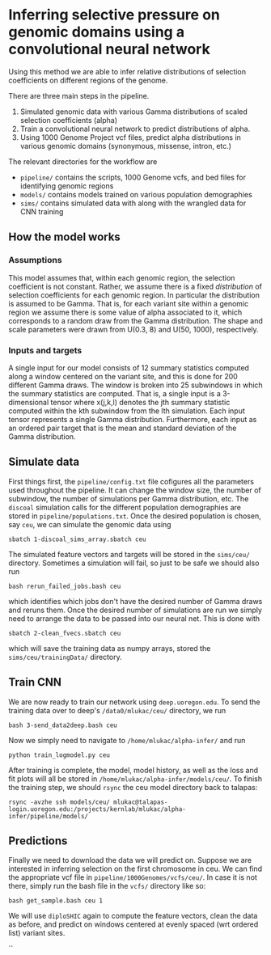 # Inferring selective pressure on genomic domains using a convolutional neural network

Using this method we are able to infer relative distributions
of selection coefficients on different regions of the genome.

There are three main steps in the pipeline.
 1. Simulated genomic data with various Gamma distributions of 
scaled selection coefficients (alpha)
 2. Train a convolutional neural network to predict distributions of alpha.
 3. Using 1000 Genome Project vcf files, predict alpha distributions 
in various genomic domains (synonymous, missense, intron, etc.)

The relevant directories for the workflow are 
- `pipeline/` contains the scripts, 1000 Genome vcfs, and bed files for identifying genomic regions
- `models/` contains models trained on various population demographies
- `sims/` contains simulated data with along with the wrangled data for CNN training

## How the model works

### Assumptions
This model assumes that, within each genomic region, the selection coefficient is not constant.
Rather, we assume there is a fixed _distribution_ of selection coefficients for each genomic region.
In particular the distribution is assumed to be Gamma.
That is, for each variant site within a genomic region we assume there is some value of alpha
associated to it, which corresponds to a random draw from the Gamma distribution. 
The shape and scale parameters were drawn from U(0.3, 8) and U(50, 1000), respectively.

### Inputs and targets
A single input for our model consists of 12 summary statistics computed along a window
centered on the variant site, and this is done for 200 different Gamma draws.
The window is broken into 25 subwindows in which the summary statistics are computed.
That is, a single input is a 3-dimensional tensor where x(j,k,l) denotes the jth summary statistic
computed within the kth subwindow from the lth simulation. Each input tensor represents a single Gamma distribution.
Furthermore, each input as an ordered pair target that is the mean and standard deviation of the Gamma distribution.

## Simulate data
First things first, the `pipeline/config.txt` file cofigures all the parameters used throughout the pipeline.
It can change the window size, the number of subwindow, the number of simulations per Gamma distribution, etc.
The `discoal` simulation calls for the different population demographies are stored in `pipeline/populations.txt`.
Once the desired population is chosen, say `ceu`, we can simulate the genomic data using 

`sbatch 1-discoal_sims_array.sbatch ceu`

The simulated feature vectors and targets will be stored in the `sims/ceu/` directory.
Sometimes a simulation will fail, so just to be safe we should also run

`bash rerun_failed_jobs.bash ceu`

which identifies which jobs don't have the desired number of Gamma draws and reruns them.
Once the desired number of simulations are run we simply need to arrange the data 
to be passed into our neural net. This is done with 

`sbatch 2-clean_fvecs.sbatch ceu`

which will save the training data as numpy arrays, stored the `sims/ceu/trainingData/` directory.

## Train CNN
We are now ready to train our network using `deep.uoregon.edu`.
To send the training data over to deep's `/data0/mlukac/ceu/` directory, we run

`bash 3-send_data2deep.bash ceu`

Now we simply need to navigate to `/home/mlukac/alpha-infer/` and run

`python train_logmodel.py ceu`

After training is complete, the model, model history, as well as the loss and fit plots
will all be stored in `/home/mlukac/alpha-infer/models/ceu/`.
To finish the training step, we should `rsync` the ceu model directory back to talapas:

`rsync -avzhe ssh models/ceu/ mlukac@talapas-login.uoregon.edu:/projects/kernlab/mlukac/alpha-infer/pipeline/models/`

## Predictions
Finally we need to download the data we will predict on. Suppose we are interested in inferring selection on the first chromosome in ceu.
We can find the appropriate vcf file in `pipeline/1000Genomes/vcfs/ceu/`. 
In case it is not there, simply run the bash file in the `vcfs/` directory like so:

`bash get_sample.bash ceu 1`

We will use `diploSHIC` again to compute the feature vectors, clean the data as before, and predict on windows centered at
evenly spaced (wrt ordered list) variant sites.

``
